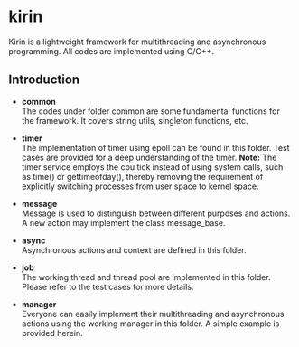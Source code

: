 # kirin
Kirin is a lightweight framework for multithreading and asynchronous programming. All codes are implemented using C/C++.

## Introduction ##
* **common**     
The codes under folder common are some fundamental functions for the framework. It covers string utils, singleton functions, etc.

* **timer**      
The implementation of timer using epoll can be found in this folder. Test cases are provided for a deep understanding of the timer.
**Note:** The timer service employs the cpu tick instead of using system calls, such as time() or gettimeofday(), thereby removing the requirement of explicitly switching processes from user space to kernel space.

* **message**   
Message is used to distinguish between different purposes and actions. A new action may implement the class message_base.

* **async**     
Asynchronous actions and context are defined in this folder.

* **job**       
The working thread and thread pool are implemented in this folder. Please refer to the test cases for more details.

* **manager**   
Everyone can easily implement their multithreading and asynchronous actions using the working manager in this folder. A simple example is provided herein.
